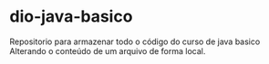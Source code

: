 # dio-java-basico
Repositorio para armazenar todo o código do curso de java basico
Alterando o conteúdo de um arquivo de forma local.